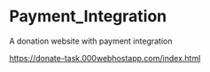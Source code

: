 # Payment_Integration
A donation website with payment integration

https://donate-task.000webhostapp.com/index.html
